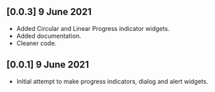## [0.0.3] 9 June 2021
* Added Circular and Linear Progress indicator widgets.
* Added documentation.
* Cleaner code.

## [0.0.1] 9 June 2021

* Initial attempt to make progress indicators, dialog and alert widgets.
